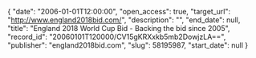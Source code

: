 {
  "date": "2006-01-01T12:00:00", 
  "open_access": true, 
  "target_url": "http://www.england2018bid.com/", 
  "description": "", 
  "end_date": null, 
  "title": "England 2018 World Cup Bid - Backing the bid since 2005", 
  "record_id": "20060101T120000/CV15gKRXxkb5mb2DowjzLA==", 
  "publisher": "england2018bid.com", 
  "slug": 58195987, 
  "start_date": null
}

